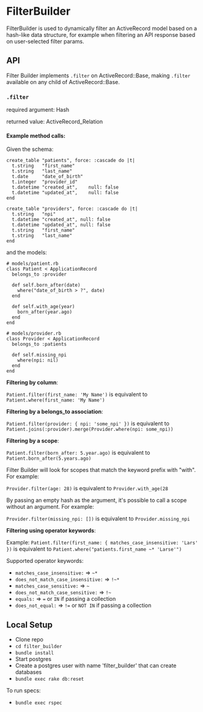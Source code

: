 # FilterBuilder

FilterBuilder is used to dynamically filter an ActiveRecord model based on a hash-like data structure, for example when filtering an API response based on user-selected filter params.

## API

Filter Builder implements `.filter` on ActiveRecord::Base, making `.filter` available on any child of ActiveRecord::Base.

### `.filter`
required argument: Hash

returned value: ActiveRecord_Relation

#### Example method calls:

Given the schema:
```
create_table "patients", force: :cascade do |t|
  t.string   "first_name"
  t.string   "last_name"
  t.date     "date_of_birth"
  t.integer  "provider_id"
  t.datetime "created_at",    null: false
  t.datetime "updated_at",    null: false
end

create_table "providers", force: :cascade do |t|
  t.string   "npi"
  t.datetime "created_at", null: false
  t.datetime "updated_at", null: false
  t.string   "first_name"
  t.string   "last_name"
end
```

and the models:
```
# models/patient.rb
class Patient < ApplicationRecord
  belongs_to :provider

  def self.born_after(date)
    where("date_of_birth > ?", date)
  end

  def self.with_age(year)
    born_after(year.ago)
  end
end

# models/provider.rb
class Provider < ApplicationRecord
  belongs_to :patients

  def self.missing_npi
    where(npi: nil)
  end
end
```

**Filtering by column**:

`Patient.filter(first_name: 'My Name')` is equivalent to `Patient.where(first_name: 'My Name')`

**Filtering by a belongs_to association**:

`Patient.filter(provider: { npi: 'some_npi' })` is equivalent to `Patient.joins(:provider).merge(Provider.where(npi: some_npi))`

**Filtering by a scope**:

`Patient.filter(born_after: 5.year.ago)` is equivalent to `Patient.born_after(5.years.ago)`

Filter Builder will look for scopes that match the keyword prefix with "with". For example:

`Provider.filter(age: 28)` is equivalent to `Provider.with_age(28`

By passing an empty hash as the argument, it's possible to call a scope without an argument. For example:

`Provider.filter(missing_npi: [])` is equivalent to `Provider.missing_npi`

**Filtering using operator keywords**:

Example: `Patient.filter(first_name: { matches_case_insensitive: 'Lars' })` is equivalent to `Patient.where("patients.first_name ~* 'Larse'")`

Supported operator keywords:
- `matches_case_insensitive:` => `~*`
- `does_not_match_case_insensitive:` => `!~*`
- `matches_case_sensitive:` => `~`
- `does_not_match_case_sensitive:` => `!~`
- `equals:` => `=` or `IN` if passing a collection
- `does_not_equal:` => `!=` or `NOT IN` if passing a collection

## Local Setup

- Clone repo
- `cd filter_builder`
- `bundle install`
- Start postgres
- Create a postgres user with name 'filter_builder' that can create databases
- `bundle exec rake db:reset`

To run specs:
- `bundle exec rspec`
